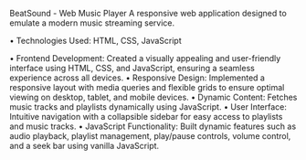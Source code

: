 BeatSound - Web Music Player
A responsive web application designed to emulate a modern music streaming service.

•	Technologies Used: HTML, CSS, JavaScript

•	Frontend Development: Created a visually appealing and user-friendly interface using HTML, CSS, and JavaScript, ensuring a seamless experience across all devices.
•	Responsive Design: Implemented a responsive layout with media queries and flexible grids to ensure optimal viewing on desktop, tablet, and mobile devices.
•	Dynamic Content: Fetches music tracks and playlists dynamically using JavaScript.
•	User Interface: Intuitive navigation with a collapsible sidebar for easy access to playlists and music tracks.
•	JavaScript Functionality: Built dynamic features such as audio playback, playlist management, play/pause controls, volume control, and a seek bar using vanilla JavaScript.
